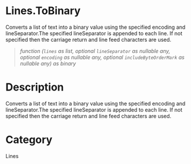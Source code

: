 ﻿# Lines.ToBinary
Converts a list of text into a binary value using the specified encoding and lineSeparator.The specified lineSeparator is appended to each line.  If not specified then the carriage return and line feed characters are used.
> _function (<code>lines</code> as list, optional <code>lineSeparator</code> as nullable any, optional <code>encoding</code> as nullable any, optional <code>includeByteOrderMark</code> as nullable any) as binary_
# Description 
Converts a list of text into a binary value using the specified encoding and lineSeparator.The specified lineSeparator is appended to each line.  If not specified then the carriage return and line feed characters are used.

# Category 
Lines
